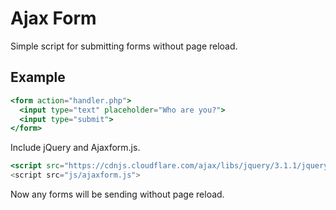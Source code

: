 # Ajax Form

Simple script for submitting forms without page reload.

## Example

```handlebars
<form action="handler.php">
  <input type="text" placeholder="Who are you?">
  <input type="submit">
</form>
```

Include jQuery and Ajaxform.js.

```handlebars
<script src="https://cdnjs.cloudflare.com/ajax/libs/jquery/3.1.1/jquery.min.js">
<script src="js/ajaxform.js">
```

Now any forms will be sending without page reload.
